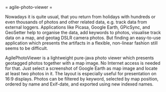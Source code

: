 = agile-photo-viewer =

Nowadays it is quite usual, that you return from holidays with hundreds or even thousands of photos and other related data, e.g. track data from external loggers. Applications like Picasa, Google Earth, GPicSync, and GeoSetter help to organise the data, add keywords to photos, visualise track data on a map, and geotag DSLR camera photos. But finding an easy-to-use application which presents the artifacts in a flexible, non-linear fashion still seems to be difficult.

AgilePhotoViewer is a lightweight pure-java photo viewer which presents geotagged photos together with a map image. No Internet access is needed for that. Just select a screenshot of Google Earth as map image and locate at least two photos in it. The layout is especially useful for presentation on 16:9 displays. Photos can be filtered by keyword, selected by map position, ordered by name and Exif-date, and exported using new indexed names.
  